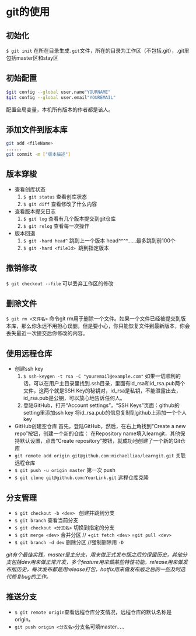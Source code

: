 # git的使用

## 初始化

`$ git init`
在所在目录生成`.git`文件，所在的目录为工作区（不包括.git），.git里包括master区和stay区

## 初始配置

```bash
$git config --global user.name"YOURNAME" 
$git config --global user.email"YOUREMAIL" 
```
配置全局变量，本机所有版本的作者都是该人。

## 添加文件到版本库

```bash
git add <fileName>
......
git commit -m ["版本描述"]
```
## 版本穿梭

* 查看创库状态
  1. ` $ git status `  查看创库状态
  2. ` $ git diff `  查看修改了什么内容
* 查看版本提交日志
  1. ` $ git log ` 查看有几个版本提交到git仓库 
  2. ` $ git relog ` 查看每一次操作
* 版本回退
  1. `$ git -hard head^` 跳到上一个版本 head^^^^……最多跳到前100个
  2. `$ git -hard <fileId> `跳到指定版本
## 撤销修改

` $ git checkout --file `  可以丢弃工作区的修改

## 删除文件

` $ git rm <文件名> ` 命令git rm用于删除一个文件。如果一个文件已经被提交到版本库，那么你永远不用担心误删，但是要小心，你只能恢复文件到最新版本，你会丢失最近一次提交后你修改的内容。

## 使用远程仓库

* 创建ssh key 
  1. `$ ssh-keygen -t rsa -C "youremail@example.com"` 如果一切顺利的话，可以在用户主目录里找到.ssh目录，里面有id_rsa和id_rsa.pub两个文件，这两个就是SSH Key的秘钥对，id_rsa是私钥，不能泄露出去，id_rsa.pub是公钥，可以放心地告诉任何人。
  2. 登陆GitHub，打开“Account settings”，“SSH Keys”页面：github的setting里添加ssh key 将id_rsa.pub的信息复制到github上添加一个个人key
* GitHub创建空仓库
  首先，登陆GitHub，然后，在右上角找到“Create a new repo”按钮，创建一个新的仓库：
  在Repository name填入learngit，其他保持默认设置，点击“Create repository”按钮，就成功地创建了一个新的Git仓库
* `git remote add origin git@github.com:michaelliao/learngit.git` 关联远程仓库
* `$ git push -u origin master` 第一次 push
* `$ git clone git@github.com:YourLink.git` 远程仓库克隆

## 分支管理

* `$ git checkout -b <dev> ` 创建并跳到分支
* `$ git branch` 查看当前分支
* `$ git checkout <分支名>` 切换到指定的分支
* `$ git merge <dev>` 合并分区  // +`git fetch <dev>` =`git pull <dev>` 
* `$ git branch -d dev` 删除分区 //强制删除用 `-D`

*git有个最佳实践，master是主分支，用来做正式发布版之后的保留历史，其他分支包括dev用来做正常开发，多个feature用来做某些特性功能，release用来做发布版历史，每次发布都是用release打包，hotfix用来做发布版之后的一些及时迭代修复bug的工作。*

## 推送分支

* `$ git remote origin`查看远程仓库分支情况，远程仓库的默认名称是origin。
*  `git push origin <分支名>`分支名可填master、、、
